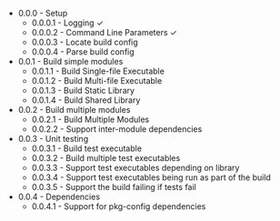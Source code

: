 * 0.0.0 - Setup
  * 0.0.0.1 - Logging ✓
  * 0.0.0.2 - Command Line Parameters ✓
  * 0.0.0.3 - Locate build config
  * 0.0.0.4 - Parse build config
* 0.0.1 - Build simple modules
  * 0.0.1.1 - Build Single-file Executable
  * 0.0.1.2 - Build Multi-file Executable
  * 0.0.1.3 - Build Static Library
  * 0.0.1.4 - Build Shared Library
* 0.0.2 - Build multiple modules
  * 0.0.2.1 - Build Multiple Modules
  * 0.0.2.2 - Support inter-module dependencies
* 0.0.3 - Unit testing
  * 0.0.3.1 - Build test executable
  * 0.0.3.2 - Build multiple test executables
  * 0.0.3.3 - Support test executables depending on library
  * 0.0.3.4 - Support test executables being run as part of the build
  * 0.0.3.5 - Support the build failing if tests fail
* 0.0.4 - Dependencies
  * 0.0.4.1 - Support for pkg-config dependencies

